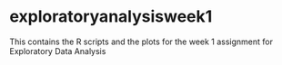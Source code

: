 # exploratoryanalysisweek1
This contains the R scripts and the plots for the week 1 assignment for Exploratory Data Analysis
